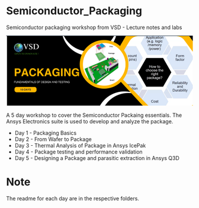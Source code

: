 # Semiconductor_Packaging
Semiconductor packaging workshop from VSD - Lecture notes and labs

<img src="vsd_icon.png" alt="vsd"/>

A 5 day workshop to cover the Semiconductor Packaing essentials. The Ansys Electronics suite is used to develop and analyze the package.

<UL>
<LI>Day 1 - Packaging Basics</LI>
<LI>Day 2 - From Wafer to Package</LI>
<LI>Day 3 - Thermal Analysis of Package in Ansys IcePak</LI>
<LI>Day 4 - Package testing and performance validation</LI>
<LI>Day 5 - Designing a Package and parasitic extraction in Ansys Q3D</LI>
</UL>

# Note

The readme for each day are in the respective folders.

